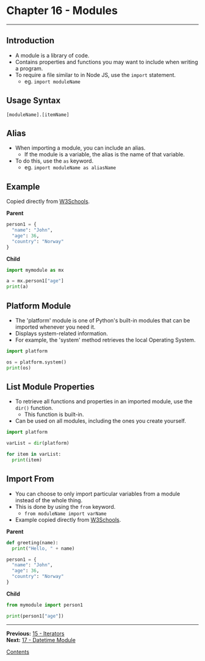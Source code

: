 # Chapter 16 - Modules

---

## Introduction
* A module is a library of code.
* Contains properties and functions you may want to include when writing a program.
* To require a file similar to in Node JS, use the `import` statement.
	* eg. `import moduleName`

## Usage Syntax

`[moduleName].[itemName]`

## Alias
* When importing a module, you can include an alias.
	* If the module is a variable, the alias is the name of that variable.
* To do this, use the `as` keyword.
	* eg. `import moduleName as aliasName`

## Example
Copied directly from [W3Schools](https://www.w3schools.com/python/python_modules.asp).

**Parent**
```python
person1 = {
  "name": "John",
  "age": 36,
  "country": "Norway"
}
```

**Child**
```python
import mymodule as mx

a = mx.person1["age"]
print(a)
```

## Platform Module
* The 'platform' module is one of Python's built-in modules that can be imported whenever you need it.
* Displays system-related information.
* For example, the 'system' method retrieves the local Operating System.

```python
import platform

os = platform.system()
print(os)
```

## List Module Properties
* To retrieve all functions and properties in an imported module, use the `dir()` function.
	* This function is built-in.
* Can be used on all modules, including the ones you create yourself.

```python
import platform

varList = dir(platform)

for item in varList:
  print(item)
```

## Import From
* You can choose to only import particular variables from a module instead of the whole thing.
* This is done by using the `from` keyword.
	* `from moduleName import varName`
* Example copied directly from [W3Schools](https://www.w3schools.com/python/python_modules.asp).

**Parent**
```python
def greeting(name):
  print("Hello, " + name)

person1 = {
  "name": "John",
  "age": 36,
  "country": "Norway"
}
```

**Child**
```python
from mymodule import person1

print(person1["age"])
```

---

**Previous:** [15 - Iterators](./15-iterators.md)  
**Next:** [17 - Datetime Module](./17-datetime.md)

[Contents](./readme.md)